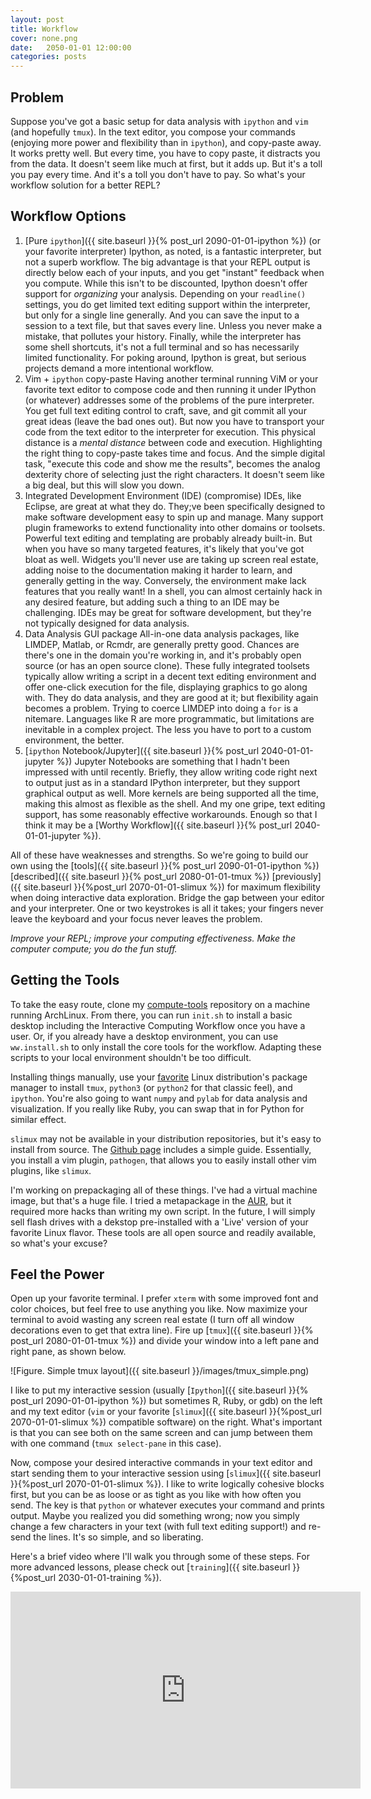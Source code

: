 ```yaml
---
layout: post
title: Workflow
cover: none.png
date:   2050-01-01 12:00:00
categories: posts
---
```


Problem
---

Suppose you've got a basic setup for data analysis with `ipython` and `vim` (and hopefully `tmux`).  In the text editor, you compose your commands (enjoying more power and flexibility than in `ipython`), and copy-paste away.  It works pretty well.  But every time, you have to copy paste, it distracts you from the data.  It doesn't seem like much at first, but it adds up.  But it's a toll you pay every time.  And it's a toll you don't have to pay.  So what's your workflow solution for a better REPL?

Workflow Options
---

1. [Pure `ipython`]({{ site.baseurl }}{% post_url 2090-01-01-ipython %}) (or your favorite interpreter)
   Ipython, as noted, is a fantastic interpreter, but not a superb workflow.  The big advantage is that your REPL output is directly below each of your inputs, and you get "instant" feedback when you compute.  While this isn't to be discounted, Ipython doesn't offer support for *organizing* your analysis.  Depending on your `readline()` settings, you do get limited text editing support within the interpreter, but only for a single line generally.  And you can save the input to a session to a text file, but that saves every line.  Unless you never make a mistake, that pollutes your history.  Finally, while the interpreter has some shell shortcuts, it's not a full terminal and so has necessarily limited functionality.  For poking around, Ipython is great, but serious projects demand a more intentional workflow.
2. Vim + `ipython` copy-paste
    Having another terminal running ViM or your favorite text editor to compose code and then running it under IPython (or whatever) addresses some of the problems of the pure interpreter.  You get full text editing control to craft, save, and git commit all your great ideas (leave the bad ones out).  But now you have to transport your code from the text editor to the interpreter for execution.  This physical distance is a *mental distance* between code and execution.  Highlighting the right thing to copy-paste takes time and focus.  And the simple digital task, "execute this code and show me the results", becomes the analog dexterity chore of selecting just the right characters.  It doesn't seem like a big deal, but this will slow you down.
3. Integrated Development Environment (IDE) (compromise)
    IDEs, like Eclipse, are great at what they do.  They;ve been specifically designed to make software development easy to spin up and manage.  Many support plugin frameworks to extend functionality into other domains or toolsets.  Powerful text editing and templating are probably already built-in.  But when you have so many targeted features, it's likely that you've got bloat as well.  Widgets you'll never use are taking up screen real estate, adding noise to the documentation making it harder to learn, and generally getting in the way.  Conversely, the environment make lack features that you really want!  In a shell, you can almost certainly hack in any desired feature, but adding such a thing to an IDE may be challenging.  IDEs may be great for software development, but they're not typically designed for data analysis.
4. Data Analysis GUI package
    All-in-one data analysis packages, like LIMDEP, Matlab, or Rcmdr, are generally pretty good.  Chances are there's one in the domain you're working in, and it's probably open source (or has an open source clone).  These fully integrated toolsets typically allow writing a script in a decent text editing environment and offer one-click execution for the file, displaying graphics to go along with.  They do data analysis, and they are good at it; but flexibility again becomes a problem.  Trying to coerce LIMDEP into doing a `for` is a nitemare.  Languages like R are more programmatic, but limitations are inevitable in a complex project.  The less you have to port to a custom environment, the better.
5. [`ipython` Notebook/Jupyter]({{ site.baseurl }}{% post_url 2040-01-01-jupyter %})
    Jupyter Notebooks are something that I hadn't been impressed with until recently.  Briefly, they allow writing code right next to output just as in a standard IPython interpreter, but they support graphical output as well.  More kernels are being supported all the time, making this almost as flexible as the shell.  And my one gripe, text editing support, has some reasonably effective workarounds.  Enough so that I think it may be a [Worthy Workflow]({{ site.baseurl }}{% post_url 2040-01-01-jupyter %}).

All of these have weaknesses and strengths.  So we're going to build our own using the [tools]({{ site.baseurl }}{% post_url 2090-01-01-ipython %}) [described]({{ site.baseurl }}{% post_url 2080-01-01-tmux %}) [previously]({{ site.baseurl }}{%post_url 2070-01-01-slimux %}) for maximum flexibility when doing interactive data exploration.  Bridge the gap between your editor and your interpreter.  One or two keystrokes is all it takes; your fingers never leave the keyboard and your focus never leaves the problem.

*Improve your REPL; improve your computing effectiveness.
Make the computer compute; you do the fun stuff.*

Getting the Tools
---

To take the easy route, clone my [compute-tools](http://github.com/dvbuntu/compute-tools) repository on a machine running ArchLinux.  From there, you can run `init.sh` to install a basic desktop including the Interactive Computing Workflow once you have a user.  Or, if you already have a desktop environment, you can use `ww.install.sh` to only install the core tools for the workflow.  Adapting these scripts to your local environment shouldn't be too difficult.

Installing things manually, use your [favorite](https://www.archlinux.org) Linux distribution's package manager to install `tmux`, `python3` (or `python2` for that classic feel), and `ipython`.  You're also going to want `numpy` and `pylab` for data analysis and visualization.  If you really like Ruby, you can swap that in for Python for similar effect.

`slimux` may not be available in your distribution repositories, but it's easy to install from source.  The [Github page](https://github.com/epeli/slimux) includes a simple guide.  Essentially, you install a vim plugin, `pathogen`, that allows you to easily install other vim plugins, like `slimux`.

I'm working on prepackaging all of these things.  I've had a virtual machine image, but that's a huge file.  I tried a metapackage in the [AUR](aur4.archlinux.org), but it required more hacks than writing my own script.  In the future, I will simply sell flash drives with a dekstop pre-installed with a 'Live' version of your favorite Linux flavor.  These tools are all open source and readily available, so what's your excuse?

Feel the Power
---

Open up your favorite terminal.  I prefer `xterm` with some improved font and color choices, but feel free to use anything you like.  Now maximize your terminal to avoid wasting any screen real estate (I turn off all window decorations even to get that extra line).  Fire up [`tmux`]({{ site.baseurl }}{% post_url 2080-01-01-tmux %}) and divide your window into a left pane and right pane, as shown below.

![Figure. Simple tmux layout]({{ site.baseurl }}/images/tmux_simple.png)

I like to put my interactive session (usually [`Ipython`]({{ site.baseurl }}{% post_url 2090-01-01-ipython %}) but sometimes R, Ruby, or gdb) on the left and my text editor (`vim` or your favorite [`slimux`]({{ site.baseurl }}{%post_url 2070-01-01-slimux %}) compatible software) on the right.  What's important is that you can see both on the same screen and can jump between them with one command (`tmux select-pane` in this case).

Now, compose your desired interactive commands in your text editor and start sending them to your interactive session using [`slimux`]({{ site.baseurl }}{%post_url 2070-01-01-slimux %}).  I like to write logically cohesive blocks first, but you can be as loose or as tight as you like with how often you send.  The key is that `python` or whatever executes your command and prints output.  Maybe you realized you did something wrong; now you simply change a few characters in your text (with full text editing support!) and re-send the lines.  It's so simple, and so liberating.

Here's a brief video where I'll walk you through some of these steps.  For more advanced lessons, please check out [`training`]({{ site.baseurl }}{%post_url 2030-01-01-training %}).

<iframe width="560" height="315" src="https://www.youtube.com/embed/F9VeY5KFDl8" frameborder="0"> </iframe>
